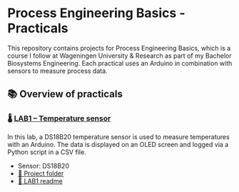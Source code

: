 # Process Engineering Basics - Practicals

This repository contains projects for Process Engineering Basics, which is a course I follow at Wageningen University & Research as part of my Bachelor Biosystems Engineering. Each practical uses an Arduino in combination with sensors to measure process data.

## 📚 Overview of practicals

### 🌡️ [LAB1 – Temperature sensor](temperature-sensor/)

In this lab, a DS18B20 temperature sensor is used to measure temperatures with an Arduino. The data is displayed on an OLED screen and logged via a Python script in a CSV file.

- Sensor: DS18B20
- [📁 Project folder](temperature-sensor/)
- [📝 LAB1 readme](temperature-sensor/readme.md)
